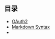 ## 目录

- [OAuth2](./.net/IdentityServer4/OAuth2.md)
- [Markdown Syntax](.net/IdentityServer4/Markdown_sytntax.md)
- 

